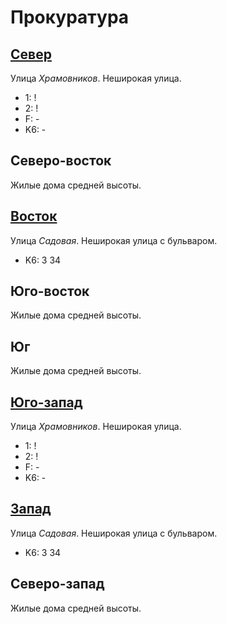 # Прокуратура

## [Север](./590080.md)

Улица *Храмовников*.
Неширокая улица.

* 1:    !
* 2:    !
* F:    -
* K6:   -

## Северо-восток

Жилые дома средней высоты.

## [Восток](./592085.md)

Улица *Садовая*.
Неширокая улица с бульваром.

* K6:   3   34

## Юго-восток

Жилые дома средней высоты.

## Юг

Жилые дома средней высоты.

## [Юго-запад](./587087.md)

Улица *Храмовников*.
Неширокая улица.

* 1:    !
* 2:    !
* F:    -
* K6:   -

## [Запад](./585085.md)

Улица *Садовая*.
Неширокая улица с бульваром.

* K6:   3   34

## Северо-запад

Жилые дома средней высоты.
